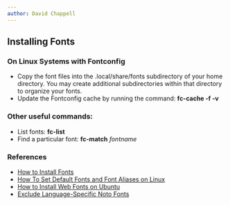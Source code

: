 ```yaml
---
author: David Chappell
---
```


## Installing Fonts

### On Linux Systems with Fontconfig

* Copy the font files into  the .local/share/fonts subdirectory
  of your home directory. You may create additional subdirectories
  within that directory to organize your fonts.
* Update the Fontconfig cache by running the command:
  <b>fc-cache -f -v</b>

### Other useful commands:
* List fonts:
  <b>fc-list</b>
* Find a particular font:
  <b>fc-match</b> *fontname*

### References
* [How to Install Fonts](https://www.google.com/get/noto/help/install/)
* [How To Set Default Fonts and Font Aliases on Linux](https://jichu4n.com/posts/how-to-set-default-fonts-and-font-aliases-on-linux/)
* [How to Install Web Fonts on Ubuntu](https://www.ostechnix.com/install-google-web-fonts-ubuntu/)
* [Exclude Language-Specific Noto Fonts](https://unix.stackexchange.com/questions/534284/reject-all-fonts-from-a-directory-except-one-with-fontconfig)
